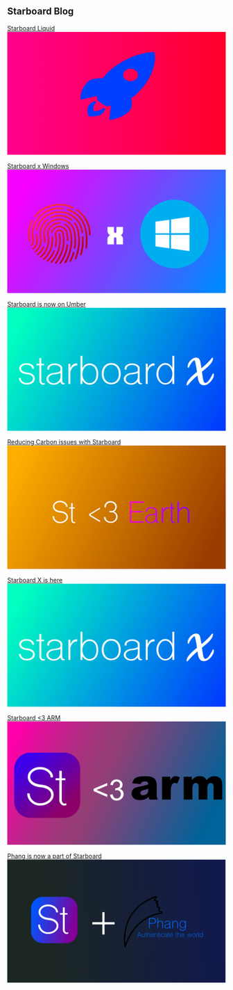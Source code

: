 ## Starboard Blog

[Starboard Liquid](https://starboardops.github.io/blog/liquid)
![Starboard Liquid](https://github.com/starboardops/blog/blob/gh-pages/rocket.png?raw=true)

[Starboard x Windows](https://starboardops.github.io/blog/windows/index)
![Starboard x Windows](https://github.com/starboardops/blog/blob/gh-pages/xw.png?raw=true)

[Starboard is now on Umber](https://starboardops.github.io/blog/umber/index)
![SX Thumbnail](https://github.com/starboardops/blog/blob/gh-pages/starboardx.png?raw=true)

[Reducing Carbon issues with Starboard](https://starboardops.github.io/blog/reducingcarbonissues/index)
![Starboard <3 Earth](https://github.com/starboardops/blog/blob/gh-pages/stloveearth.png?raw=true)

[Starboard X is here](https://starboardops.github.io/blog/x/index)<br>
![SX Thumbnail](https://github.com/starboardops/blog/blob/gh-pages/starboardx.png?raw=true)

[Starboard <3 ARM](https://starboardops.github.io/blog/armsupport/index)<br>
![Starboard loves ARM](https://github.com/starboardops/blog/raw/gh-pages/starboardlovearms.png)

[Phang is now a part of Starboard](https://starboardops.github.io/blog/phangplusstarboard/index)<br>
![Starboard + Phang](https://github.com/starboardops/blog/raw/gh-pages/stplusphang.png)
